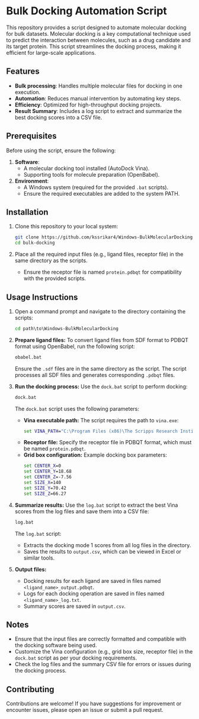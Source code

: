 # Bulk Docking Automation Script

This repository provides a script designed to automate molecular docking for bulk datasets. Molecular docking is a key computational technique used to predict the interaction between molecules, such as a drug candidate and its target protein. This script streamlines the docking process, making it efficient for large-scale applications.

## Features
- **Bulk processing**: Handles multiple molecular files for docking in one execution.
- **Automation**: Reduces manual intervention by automating key steps.
- **Efficiency**: Optimized for high-throughput docking projects.
- **Result Summary**: Includes a log script to extract and summarize the best docking scores into a CSV file.

## Prerequisites
Before using the script, ensure the following:
1. **Software**:
   - A molecular docking tool installed (AutoDock Vina).
   - Supporting tools for molecule preparation (OpenBabel).
2. **Environment**:
   - A Windows system (required for the provided `.bat` scripts).
   - Ensure the required executables are added to the system PATH.

## Installation
1. Clone this repository to your local system:
   ```bash
   git clone https://github.com/kssrikar4/Windows-BulkMolecularDocking.git
   cd bulk-docking
   ```

2. Place all the required input files (e.g., ligand files, receptor file) in the same directory as the scripts.
   - Ensure the receptor file is named `protein.pdbqt` for compatibility with the provided scripts.

## Usage Instructions
1. Open a command prompt and navigate to the directory containing the scripts:
   ```cmd
   cd path\to\Windows-BulkMolecularDocking
   ```

2. **Prepare ligand files:**
   To convert ligand files from SDF format to PDBQT format using OpenBabel, run the following script:
   ```cmd
   obabel.bat
   ```
   Ensure the `.sdf` files are in the same directory as the script. The script processes all SDF files and generates corresponding `.pdbqt` files.

3. **Run the docking process:**
   Use the `dock.bat` script to perform docking:
   ```cmd
   dock.bat
   ```

   The `dock.bat` script uses the following parameters:
   - **Vina executable path:** The script requires the path to `vina.exe`:
     ```cmd
     set VINA_PATH="C:\Program Files (x86)\The Scripps Research Institute\Vina\vina.exe"
     ```
   - **Receptor file:** Specify the receptor file in PDBQT format, which must be named `protein.pdbqt`.
   - **Grid box configuration:** Example docking box parameters:
     ```cmd
     set CENTER_X=0
     set CENTER_Y=18.68
     set CENTER_Z=-7.56
     set SIZE_X=140
     set SIZE_Y=70.42
     set SIZE_Z=66.27
     ```

4. **Summarize results:**
   Use the `log.bat` script to extract the best Vina scores from the log files and save them into a CSV file:
   ```cmd
   log.bat
   ```
   The `log.bat` script:
   - Extracts the docking mode 1 scores from all log files in the directory.
   - Saves the results to `output.csv`, which can be viewed in Excel or similar tools.

5. **Output files:**
   - Docking results for each ligand are saved in files named `<ligand_name>_output.pdbqt`.
   - Logs for each docking operation are saved in files named `<ligand_name>_log.txt`.
   - Summary scores are saved in `output.csv`.

## Notes
- Ensure that the input files are correctly formatted and compatible with the docking software being used.
- Customize the Vina configuration (e.g., grid box size, receptor file) in the `dock.bat` script as per your docking requirements.
- Check the log files and the summary CSV file for errors or issues during the docking process.

## Contributing
Contributions are welcome! If you have suggestions for improvement or encounter issues, please open an issue or submit a pull request.
